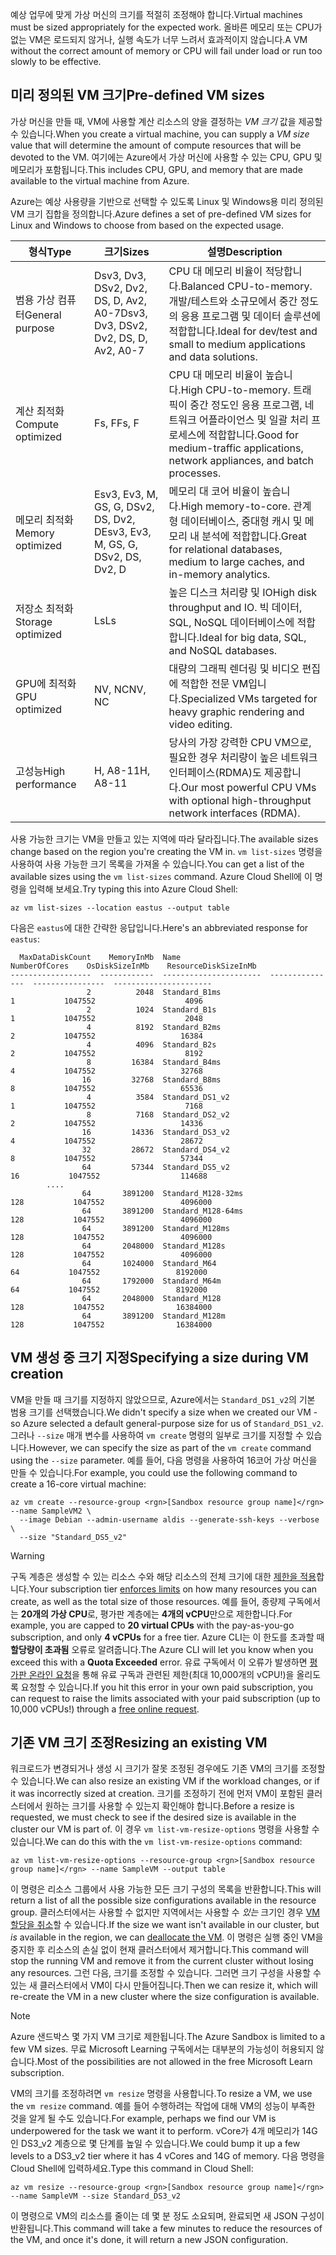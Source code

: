 <span data-ttu-id="4870a-101">예상 업무에 맞게 가상 머신의 크기를 적절히 조정해야 합니다.</span><span class="sxs-lookup"><span data-stu-id="4870a-101">Virtual machines must be sized appropriately for the expected work.</span></span> <span data-ttu-id="4870a-102">올바른 메모리 또는 CPU가 없는 VM은 로드되지 않거나, 실행 속도가 너무 느려서 효과적이지 않습니다.</span><span class="sxs-lookup"><span data-stu-id="4870a-102">A VM without the correct amount of memory or CPU will fail under load or run too slowly to be effective.</span></span> 

## <a name="pre-defined-vm-sizes"></a><span data-ttu-id="4870a-103">미리 정의된 VM 크기</span><span class="sxs-lookup"><span data-stu-id="4870a-103">Pre-defined VM sizes</span></span>

<span data-ttu-id="4870a-104">가상 머신을 만들 때, VM에 사용할 계산 리소스의 양을 결정하는 _VM 크기_ 값을 제공할 수 있습니다.</span><span class="sxs-lookup"><span data-stu-id="4870a-104">When you create a virtual machine, you can supply a _VM size_ value that will determine the amount of compute resources that will be devoted to the VM.</span></span> <span data-ttu-id="4870a-105">여기에는 Azure에서 가상 머신에 사용할 수 있는 CPU, GPU 및 메모리가 포함됩니다.</span><span class="sxs-lookup"><span data-stu-id="4870a-105">This includes CPU, GPU, and memory that are made available to the virtual machine from Azure.</span></span>

<span data-ttu-id="4870a-106">Azure는 예상 사용량을 기반으로 선택할 수 있도록 Linux 및 Windows용 미리 정의된 VM 크기 집합을 정의합니다.</span><span class="sxs-lookup"><span data-stu-id="4870a-106">Azure defines a set of pre-defined VM sizes for Linux and Windows to choose from based on the expected usage.</span></span> 

| <span data-ttu-id="4870a-107">형식</span><span class="sxs-lookup"><span data-stu-id="4870a-107">Type</span></span> | <span data-ttu-id="4870a-108">크기</span><span class="sxs-lookup"><span data-stu-id="4870a-108">Sizes</span></span> | <span data-ttu-id="4870a-109">설명</span><span class="sxs-lookup"><span data-stu-id="4870a-109">Description</span></span> |
|------|-------|-------------|
| <span data-ttu-id="4870a-110">범용 가상 컴퓨터</span><span class="sxs-lookup"><span data-stu-id="4870a-110">General purpose</span></span>   | <span data-ttu-id="4870a-111">Dsv3, Dv3, DSv2, Dv2, DS, D, Av2, A0-7</span><span class="sxs-lookup"><span data-stu-id="4870a-111">Dsv3, Dv3, DSv2, Dv2, DS, D, Av2, A0-7</span></span> | <span data-ttu-id="4870a-112">CPU 대 메모리 비율이 적당합니다.</span><span class="sxs-lookup"><span data-stu-id="4870a-112">Balanced CPU-to-memory.</span></span> <span data-ttu-id="4870a-113">개발/테스트와 소규모에서 중간 정도의 응용 프로그램 및 데이터 솔루션에 적합합니다.</span><span class="sxs-lookup"><span data-stu-id="4870a-113">Ideal for dev/test and small to medium applications and data solutions.</span></span> |
| <span data-ttu-id="4870a-114">계산 최적화</span><span class="sxs-lookup"><span data-stu-id="4870a-114">Compute optimized</span></span> | <span data-ttu-id="4870a-115">Fs, F</span><span class="sxs-lookup"><span data-stu-id="4870a-115">Fs, F</span></span> | <span data-ttu-id="4870a-116">CPU 대 메모리 비율이 높습니다.</span><span class="sxs-lookup"><span data-stu-id="4870a-116">High CPU-to-memory.</span></span> <span data-ttu-id="4870a-117">트래픽이 중간 정도인 응용 프로그램, 네트워크 어플라이언스 및 일괄 처리 프로세스에 적합합니다.</span><span class="sxs-lookup"><span data-stu-id="4870a-117">Good for medium-traffic applications, network appliances, and batch processes.</span></span> |
| <span data-ttu-id="4870a-118">메모리 최적화</span><span class="sxs-lookup"><span data-stu-id="4870a-118">Memory optimized</span></span>  | <span data-ttu-id="4870a-119">Esv3, Ev3, M, GS, G, DSv2, DS, Dv2, D</span><span class="sxs-lookup"><span data-stu-id="4870a-119">Esv3, Ev3, M, GS, G, DSv2, DS, Dv2, D</span></span>   | <span data-ttu-id="4870a-120">메모리 대 코어 비율이 높습니다.</span><span class="sxs-lookup"><span data-stu-id="4870a-120">High memory-to-core.</span></span> <span data-ttu-id="4870a-121">관계형 데이터베이스, 중대형 캐시 및 메모리 내 분석에 적합합니다.</span><span class="sxs-lookup"><span data-stu-id="4870a-121">Great for relational databases, medium to large caches, and in-memory analytics.</span></span> |
| <span data-ttu-id="4870a-122">저장소 최적화</span><span class="sxs-lookup"><span data-stu-id="4870a-122">Storage optimized</span></span> | <span data-ttu-id="4870a-123">Ls</span><span class="sxs-lookup"><span data-stu-id="4870a-123">Ls</span></span> | <span data-ttu-id="4870a-124">높은 디스크 처리량 및 IO</span><span class="sxs-lookup"><span data-stu-id="4870a-124">High disk throughput and IO.</span></span> <span data-ttu-id="4870a-125">빅 데이터, SQL, NoSQL 데이터베이스에 적합합니다.</span><span class="sxs-lookup"><span data-stu-id="4870a-125">Ideal for big data, SQL, and NoSQL databases.</span></span> |
| <span data-ttu-id="4870a-126">GPU에 최적화</span><span class="sxs-lookup"><span data-stu-id="4870a-126">GPU optimized</span></span> | <span data-ttu-id="4870a-127">NV, NC</span><span class="sxs-lookup"><span data-stu-id="4870a-127">NV, NC</span></span> | <span data-ttu-id="4870a-128">대량의 그래픽 렌더링 및 비디오 편집에 적합한 전문 VM입니다.</span><span class="sxs-lookup"><span data-stu-id="4870a-128">Specialized VMs targeted for heavy graphic rendering and video editing.</span></span> |
| <span data-ttu-id="4870a-129">고성능</span><span class="sxs-lookup"><span data-stu-id="4870a-129">High performance</span></span> | <span data-ttu-id="4870a-130">H, A8-11</span><span class="sxs-lookup"><span data-stu-id="4870a-130">H, A8-11</span></span> | <span data-ttu-id="4870a-131">당사의 가장 강력한 CPU VM으로, 필요한 경우 처리량이 높은 네트워크 인터페이스(RDMA)도 제공합니다.</span><span class="sxs-lookup"><span data-stu-id="4870a-131">Our most powerful CPU VMs with optional high-throughput network interfaces (RDMA).</span></span> | 

<span data-ttu-id="4870a-132">사용 가능한 크기는 VM을 만들고 있는 지역에 따라 달라집니다.</span><span class="sxs-lookup"><span data-stu-id="4870a-132">The available sizes change based on the region you're creating the VM in.</span></span> <span data-ttu-id="4870a-133">`vm list-sizes` 명령을 사용하여 사용 가능한 크기 목록을 가져올 수 있습니다.</span><span class="sxs-lookup"><span data-stu-id="4870a-133">You can get a list of the available sizes using the `vm list-sizes` command.</span></span> <span data-ttu-id="4870a-134">Azure Cloud Shell에 이 명령을 입력해 보세요.</span><span class="sxs-lookup"><span data-stu-id="4870a-134">Try typing this into Azure Cloud Shell:</span></span>

```azurecli
az vm list-sizes --location eastus --output table
```

<span data-ttu-id="4870a-135">다음은 `eastus`에 대한 간략한 응답입니다.</span><span class="sxs-lookup"><span data-stu-id="4870a-135">Here's an abbreviated response for `eastus`:</span></span>

```
  MaxDataDiskCount    MemoryInMb  Name                      NumberOfCores    OsDiskSizeInMb    ResourceDiskSizeInMb
------------------  ------------  ----------------------  ---------------  ----------------  ----------------------
                 2          2048  Standard_B1ms                         1           1047552                    4096
                 2          1024  Standard_B1s                          1           1047552                    2048
                 4          8192  Standard_B2ms                         2           1047552                   16384
                 4          4096  Standard_B2s                          2           1047552                    8192
                 8         16384  Standard_B4ms                         4           1047552                   32768
                16         32768  Standard_B8ms                         8           1047552                   65536
                 4          3584  Standard_DS1_v2                       1           1047552                    7168
                 8          7168  Standard_DS2_v2                       2           1047552                   14336
                16         14336  Standard_DS3_v2                       4           1047552                   28672
                32         28672  Standard_DS4_v2                       8           1047552                   57344
                64         57344  Standard_DS5_v2                      16           1047552                  114688
        ....
                64       3891200  Standard_M128-32ms                  128           1047552                 4096000
                64       3891200  Standard_M128-64ms                  128           1047552                 4096000
                64       3891200  Standard_M128ms                     128           1047552                 4096000
                64       2048000  Standard_M128s                      128           1047552                 4096000
                64       1024000  Standard_M64                         64           1047552                 8192000
                64       1792000  Standard_M64m                        64           1047552                 8192000
                64       2048000  Standard_M128                       128           1047552                16384000
                64       3891200  Standard_M128m                      128           1047552                16384000
```

## <a name="specifying-a-size-during-vm-creation"></a><span data-ttu-id="4870a-136">VM 생성 중 크기 지정</span><span class="sxs-lookup"><span data-stu-id="4870a-136">Specifying a size during VM creation</span></span>

<span data-ttu-id="4870a-137">VM을 만들 때 크기를 지정하지 않았으므로, Azure에서는 `Standard_DS1_v2`의 기본 범용 크기를 선택했습니다.</span><span class="sxs-lookup"><span data-stu-id="4870a-137">We didn't specify a size when we created our VM - so Azure selected a default general-purpose size for us of `Standard_DS1_v2`.</span></span> <span data-ttu-id="4870a-138">그러나 `--size` 매개 변수를 사용하여 `vm create` 명령의 일부로 크기를 지정할 수 있습니다.</span><span class="sxs-lookup"><span data-stu-id="4870a-138">However, we can specify the size as part of the `vm create` command using the `--size` parameter.</span></span> <span data-ttu-id="4870a-139">예를 들어, 다음 명령을 사용하여 16코어 가상 머신을 만들 수 있습니다.</span><span class="sxs-lookup"><span data-stu-id="4870a-139">For example, you could use the following command to create a 16-core virtual machine:</span></span>

```azurecli
az vm create --resource-group <rgn>[Sandbox resource group name]</rgn> --name SampleVM2 \
  --image Debian --admin-username aldis --generate-ssh-keys --verbose \
  --size "Standard_DS5_v2"
```

> [!WARNING]
> <span data-ttu-id="4870a-140">구독 계층은 생성할 수 있는 리소스 수와 해당 리소스의 전체 크기에 대한 [제한을 적용](https://docs.microsoft.com/azure/azure-subscription-service-limits)합니다.</span><span class="sxs-lookup"><span data-stu-id="4870a-140">Your subscription tier [enforces limits](https://docs.microsoft.com/azure/azure-subscription-service-limits) on how many resources you can create, as well as the total size of those resources.</span></span> <span data-ttu-id="4870a-141">예를 들어, 종량제 구독에서는 **20개의 가상 CPU**로, 평가판 계층에는 **4개의 vCPU**만으로 제한합니다.</span><span class="sxs-lookup"><span data-stu-id="4870a-141">For example, you are capped to **20 virtual CPUs** with the pay-as-you-go subscription, and only **4 vCPUs** for a free tier.</span></span> <span data-ttu-id="4870a-142">Azure CLI는 이 한도를 초과할 때 **할당량이 초과됨** 오류로 알려줍니다.</span><span class="sxs-lookup"><span data-stu-id="4870a-142">The Azure CLI will let you know when you exceed this with a **Quota Exceeded** error.</span></span> <span data-ttu-id="4870a-143">유료 구독에서 이 오류가 발생하면 [평가판 온라인 요청](https://docs.microsoft.com/azure/azure-resource-manager/resource-manager-quota-errors)을 통해 유료 구독과 관련된 제한(최대 10,000개의 vCPU!)을 올리도록 요청할 수 있습니다.</span><span class="sxs-lookup"><span data-stu-id="4870a-143">If you hit this error in your own paid subscription, you can request to raise the limits associated with your paid subscription (up to 10,000 vCPUs!) through a [free online request](https://docs.microsoft.com/azure/azure-resource-manager/resource-manager-quota-errors).</span></span>

## <a name="resizing-an-existing-vm"></a><span data-ttu-id="4870a-144">기존 VM 크기 조정</span><span class="sxs-lookup"><span data-stu-id="4870a-144">Resizing an existing VM</span></span>
<span data-ttu-id="4870a-145">워크로드가 변경되거나 생성 시 크기가 잘못 조정된 경우에도 기존 VM의 크기를 조정할 수 있습니다.</span><span class="sxs-lookup"><span data-stu-id="4870a-145">We can also resize an existing VM if the workload changes, or if it was incorrectly sized at creation.</span></span> <span data-ttu-id="4870a-146">크기를 조정하기 전에 먼저 VM이 포함된 클러스터에서 원하는 크기를 사용할 수 있는지 확인해야 합니다.</span><span class="sxs-lookup"><span data-stu-id="4870a-146">Before a resize is requested, we must check to see if the desired size is available in the cluster our VM is part of.</span></span> <span data-ttu-id="4870a-147">이 경우 `vm list-vm-resize-options` 명령을 사용할 수 있습니다.</span><span class="sxs-lookup"><span data-stu-id="4870a-147">We can do this with the `vm list-vm-resize-options` command:</span></span>

```azurecli
az vm list-vm-resize-options --resource-group <rgn>[Sandbox resource group name]</rgn> --name SampleVM --output table
```

<span data-ttu-id="4870a-148">이 명령은 리소스 그룹에서 사용 가능한 모든 크기 구성의 목록을 반환합니다.</span><span class="sxs-lookup"><span data-stu-id="4870a-148">This will return a list of all the possible size configurations available in the resource group.</span></span> <span data-ttu-id="4870a-149">클러스터에서는 사용할 수 없지만 지역에서는 사용할 수 _있는_ 크기인 경우 [VM 할당을 취소](https://docs.microsoft.com/cli/azure/vm?view=azure-cli-latest#az-vm-deallocate)할 수 있습니다.</span><span class="sxs-lookup"><span data-stu-id="4870a-149">If the size we want isn't available in our cluster, but _is_ available in the region, we can [deallocate the VM](https://docs.microsoft.com/cli/azure/vm?view=azure-cli-latest#az-vm-deallocate).</span></span> <span data-ttu-id="4870a-150">이 명령은 실행 중인 VM을 중지한 후 리소스의 손실 없이 현재 클러스터에서 제거합니다.</span><span class="sxs-lookup"><span data-stu-id="4870a-150">This command will stop the running VM and remove it from the current cluster without losing any resources.</span></span> <span data-ttu-id="4870a-151">그런 다음, 크기를 조정할 수 있습니다. 그러면 크기 구성을 사용할 수 있는 새 클러스터에서 VM이 다시 만들어집니다.</span><span class="sxs-lookup"><span data-stu-id="4870a-151">Then we can resize it, which will re-create the VM in a new cluster where the size configuration is available.</span></span>

> [!NOTE]
> <span data-ttu-id="4870a-152">Azure 샌드박스 몇 가지 VM 크기로 제한됩니다.</span><span class="sxs-lookup"><span data-stu-id="4870a-152">The Azure Sandbox is limited to a few VM sizes.</span></span> <span data-ttu-id="4870a-153">무료 Microsoft Learning 구독에서는 대부분의 가능성이 허용되지 않습니다.</span><span class="sxs-lookup"><span data-stu-id="4870a-153">Most of the possibilities are not allowed in the free Microsoft Learn subscription.</span></span>

<span data-ttu-id="4870a-154">VM의 크기를 조정하려면 `vm resize` 명령을 사용합니다.</span><span class="sxs-lookup"><span data-stu-id="4870a-154">To resize a VM, we use the `vm resize` command.</span></span> <span data-ttu-id="4870a-155">예를 들어 수행하려는 작업에 대해 VM의 성능이 부족한 것을 알게 될 수도 있습니다.</span><span class="sxs-lookup"><span data-stu-id="4870a-155">For example, perhaps we find our VM is underpowered for the task we want it to perform.</span></span> <span data-ttu-id="4870a-156">vCore가 4개 메모리가 14G인 DS3_v2 계층으로 몇 단계를 높일 수 있습니다.</span><span class="sxs-lookup"><span data-stu-id="4870a-156">We could bump it up a few levels to a DS3_v2 tier where it has 4 vCores and 14G of memory.</span></span> <span data-ttu-id="4870a-157">다음 명령을 Cloud Shell에 입력하세요.</span><span class="sxs-lookup"><span data-stu-id="4870a-157">Type this command in Cloud Shell:</span></span>

```azurecli
az vm resize --resource-group <rgn>[Sandbox resource group name]</rgn> --name SampleVM --size Standard_DS3_v2
```

<span data-ttu-id="4870a-158">이 명령으로 VM의 리소스를 줄이는 데 몇 분 정도 소요되며, 완료되면 새 JSON 구성이 반환됩니다.</span><span class="sxs-lookup"><span data-stu-id="4870a-158">This command will take a few minutes to reduce the resources of the VM, and once it's done, it will return a new JSON configuration.</span></span>